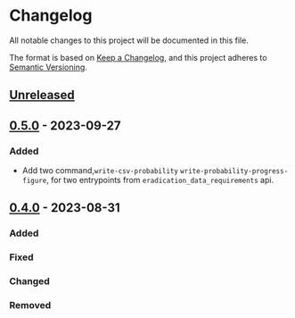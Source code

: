 # Changelog

All notable changes to this project will be documented in this file.

The format is based on [Keep a Changelog](https://keepachangelog.com/en/1.0.0/),
and this project adheres to [Semantic Versioning](https://semver.org/spec/v2.0.0.html).

## [Unreleased]

## [0.5.0] - 2023-09-27

### Added

- Add two command,`write-csv-probability` `write-probability-progress-figure`, for two entrypoints from `eradication_data_requirements` api.

## [0.4.0] - 2023-08-31

### Added

### Fixed

### Changed

### Removed


[unreleased]: https://github.com/IslasGECI/api_caller/compare/v0.5.0...HEAD
[0.5.0]: https://github.com/IslasGECI/api_caller/compare/v0.4.0...v0.5.0
[0.4.0]: https://github.com/IslasGECI/api_caller/tag/v0.4.0
